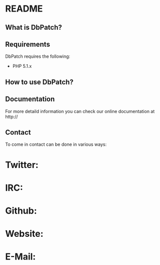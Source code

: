 README
======

What is DbPatch?
----------------



Requirements
------------
DbPatch requires the following:
- PHP 5.1.x



How to use DbPatch?
-------------------


Documentation
-------------
For more detaild information you can check our online documentation at http://


Contact
-------
To come in contact can be done in various ways:

# Twitter: 
# IRC:
# Github:
# Website:
# E-Mail:


